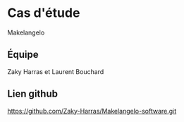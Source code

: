 # Cas d'étude
Makelangelo

## Équipe
Zaky Harras et Laurent Bouchard

## Lien github
https://github.com/Zaky-Harras/Makelangelo-software.git